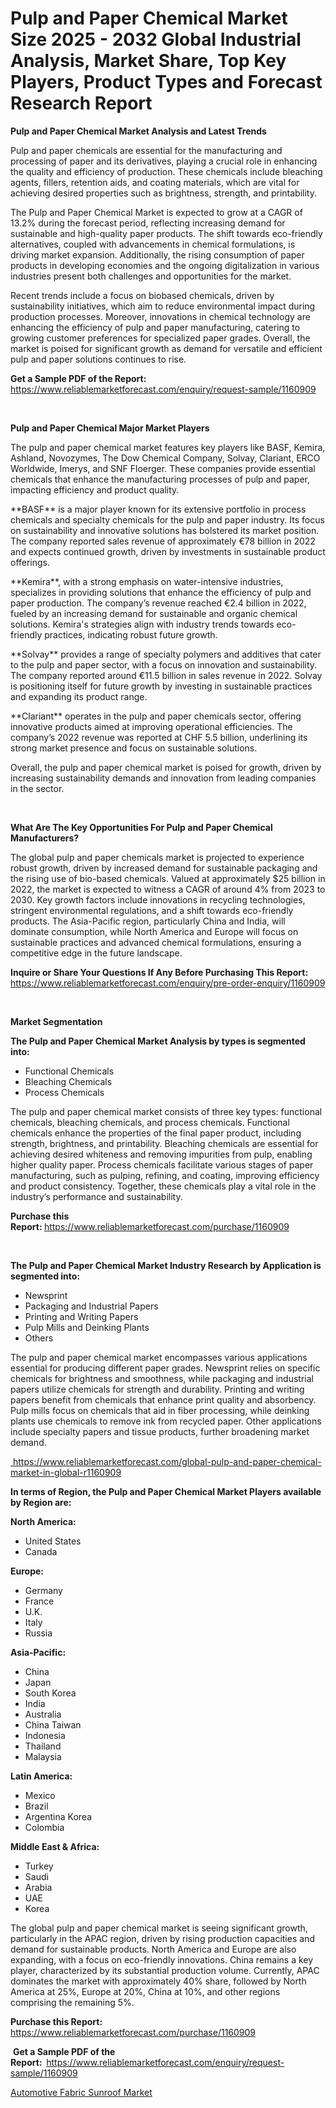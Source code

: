 <p><h1>Pulp and Paper Chemical Market Size 2025 - 2032 Global Industrial Analysis, Market Share, Top Key Players, Product Types and Forecast Research Report</h1></p><p><strong>Pulp and Paper Chemical Market Analysis and Latest Trends</strong></p>
<p><p>Pulp and paper chemicals are essential for the manufacturing and processing of paper and its derivatives, playing a crucial role in enhancing the quality and efficiency of production. These chemicals include bleaching agents, fillers, retention aids, and coating materials, which are vital for achieving desired properties such as brightness, strength, and printability.</p><p>The Pulp and Paper Chemical Market is expected to grow at a CAGR of 13.2% during the forecast period, reflecting increasing demand for sustainable and high-quality paper products. The shift towards eco-friendly alternatives, coupled with advancements in chemical formulations, is driving market expansion. Additionally, the rising consumption of paper products in developing economies and the ongoing digitalization in various industries present both challenges and opportunities for the market.</p><p>Recent trends include a focus on biobased chemicals, driven by sustainability initiatives, which aim to reduce environmental impact during production processes. Moreover, innovations in chemical technology are enhancing the efficiency of pulp and paper manufacturing, catering to growing customer preferences for specialized paper grades. Overall, the market is poised for significant growth as demand for versatile and efficient pulp and paper solutions continues to rise.</p></p>
<p><strong>Get a Sample PDF of the Report:&nbsp;</strong> <a href="https://www.reliablemarketforecast.com/enquiry/request-sample/1160909?utm_campaign=2717&utm_medium=2&utm_source=Github&utm_content=ia&utm_term=22032025&utm_id=pulp-and-paper-chemical">https://www.reliablemarketforecast.com/enquiry/request-sample/1160909</a></p>
<p>&nbsp;</p>
<p><strong>Pulp and Paper Chemical Major Market Players</strong></p>
<p><p>The pulp and paper chemical market features key players like BASF, Kemira, Ashland, Novozymes, The Dow Chemical Company, Solvay, Clariant, ERCO Worldwide, Imerys, and SNF Floerger. These companies provide essential chemicals that enhance the manufacturing processes of pulp and paper, impacting efficiency and product quality.</p><p>**BASF** is a major player known for its extensive portfolio in process chemicals and specialty chemicals for the pulp and paper industry. Its focus on sustainability and innovative solutions has bolstered its market position. The company reported sales revenue of approximately €78 billion in 2022 and expects continued growth, driven by investments in sustainable product offerings.</p><p>**Kemira**, with a strong emphasis on water-intensive industries, specializes in providing solutions that enhance the efficiency of pulp and paper production. The company’s revenue reached €2.4 billion in 2022, fueled by an increasing demand for sustainable and organic chemical solutions. Kemira's strategies align with industry trends towards eco-friendly practices, indicating robust future growth.</p><p>**Solvay** provides a range of specialty polymers and additives that cater to the pulp and paper sector, with a focus on innovation and sustainability. The company reported around €11.5 billion in sales revenue in 2022. Solvay is positioning itself for future growth by investing in sustainable practices and expanding its product range.</p><p>**Clariant** operates in the pulp and paper chemicals sector, offering innovative products aimed at improving operational efficiencies. The company’s 2022 revenue was reported at CHF 5.5 billion, underlining its strong market presence and focus on sustainable solutions.</p><p>Overall, the pulp and paper chemical market is poised for growth, driven by increasing sustainability demands and innovation from leading companies in the sector.</p></p>
<p>&nbsp;</p>
<p><strong>What Are The Key Opportunities For Pulp and Paper Chemical Manufacturers?</strong></p>
<p><p>The global pulp and paper chemicals market is projected to experience robust growth, driven by increased demand for sustainable packaging and the rising use of bio-based chemicals. Valued at approximately $25 billion in 2022, the market is expected to witness a CAGR of around 4% from 2023 to 2030. Key growth factors include innovations in recycling technologies, stringent environmental regulations, and a shift towards eco-friendly products. The Asia-Pacific region, particularly China and India, will dominate consumption, while North America and Europe will focus on sustainable practices and advanced chemical formulations, ensuring a competitive edge in the future landscape.</p></p>
<p><strong>Inquire or Share Your Questions If Any Before Purchasing This Report:</strong> <a href="https://www.reliablemarketforecast.com/enquiry/pre-order-enquiry/1160909?utm_campaign=2717&utm_medium=2&utm_source=Github&utm_content=ia&utm_term=22032025&utm_id=pulp-and-paper-chemical">https://www.reliablemarketforecast.com/enquiry/pre-order-enquiry/1160909</a></p>
<p>&nbsp;</p>
<p><strong>Market Segmentation</strong></p>
<p><strong>The Pulp and Paper Chemical Market Analysis by types is segmented into:</strong></p>
<p><ul><li>Functional Chemicals</li><li>Bleaching Chemicals</li><li>Process Chemicals</li></ul></p>
<p><p>The pulp and paper chemical market consists of three key types: functional chemicals, bleaching chemicals, and process chemicals. Functional chemicals enhance the properties of the final paper product, including strength, brightness, and printability. Bleaching chemicals are essential for achieving desired whiteness and removing impurities from pulp, enabling higher quality paper. Process chemicals facilitate various stages of paper manufacturing, such as pulping, refining, and coating, improving efficiency and product consistency. Together, these chemicals play a vital role in the industry’s performance and sustainability.</p></p>
<p><strong>Purchase this Report:&nbsp;</strong><a href="https://www.reliablemarketforecast.com/purchase/1160909?utm_campaign=2717&utm_medium=2&utm_source=Github&utm_content=ia&utm_term=22032025&utm_id=pulp-and-paper-chemical">https://www.reliablemarketforecast.com/purchase/1160909</a></p>
<p>&nbsp;</p>
<p><strong>The Pulp and Paper Chemical Market Industry Research by Application is segmented into:</strong></p>
<p><ul><li>Newsprint</li><li>Packaging and Industrial Papers</li><li>Printing and Writing Papers</li><li>Pulp Mills and Deinking Plants</li><li>Others</li></ul></p>
<p><p>The pulp and paper chemical market encompasses various applications essential for producing different paper grades. Newsprint relies on specific chemicals for brightness and smoothness, while packaging and industrial papers utilize chemicals for strength and durability. Printing and writing papers benefit from chemicals that enhance print quality and absorbency. Pulp mills focus on chemicals that aid in fiber processing, while deinking plants use chemicals to remove ink from recycled paper. Other applications include specialty papers and tissue products, further broadening market demand.</p></p>
<p><a href="https://www.reliablemarketforecast.com/global-pulp-and-paper-chemical-market-in-global-r1160909?utm_campaign=2717&utm_medium=2&utm_source=Github&utm_content=ia&utm_term=22032025&utm_id=pulp-and-paper-chemical">&nbsp;https://www.reliablemarketforecast.com/global-pulp-and-paper-chemical-market-in-global-r1160909</a></p>
<p><strong>In terms of Region, the Pulp and Paper Chemical Market Players available by Region are:</strong></p>
<p>
    <p> <strong> North America: </strong>
        <ul>
            <li>United States</li>
            <li>Canada</li>
        </ul>
        </p> 
    <p> <strong> Europe: </strong>
        <ul>
            <li>Germany</li>
            <li>France</li>
            <li>U.K.</li>
            <li>Italy</li>
            <li>Russia</li>
        </ul>
        </p> 
    <p> <strong> Asia-Pacific: </strong>
        <ul>
            <li>China</li>
            <li>Japan</li>
            <li>South Korea</li>
            <li>India</li>
            <li>Australia</li>
            <li>China Taiwan</li>
            <li>Indonesia</li>
            <li>Thailand</li>
            <li>Malaysia</li>
        </ul>
        </p> 
    <p> <strong> Latin America: </strong>
        <ul>
            <li>Mexico</li>
            <li>Brazil</li>
            <li>Argentina Korea</li>
            <li>Colombia</li>
        </ul>
        </p> 
    <p> <strong> Middle East & Africa: </strong>
        <ul>
            <li>Turkey</li>
            <li>Saudi</li>
            <li>Arabia</li>
            <li>UAE</li>
            <li>Korea</li>
        </ul>
    </p>
    </p>
<p><p>The global pulp and paper chemical market is seeing significant growth, particularly in the APAC region, driven by rising production capacities and demand for sustainable products. North America and Europe are also expanding, with a focus on eco-friendly innovations. China remains a key player, characterized by its substantial production volume. Currently, APAC dominates the market with approximately 40% share, followed by North America at 25%, Europe at 20%, China at 10%, and other regions comprising the remaining 5%.</p></p>
<p><strong>Purchase this Report: </strong><a href="https://www.reliablemarketforecast.com/purchase/1160909?utm_campaign=2717&utm_medium=2&utm_source=Github&utm_content=ia&utm_term=22032025&utm_id=pulp-and-paper-chemical">https://www.reliablemarketforecast.com/purchase/1160909</a></p>
<p>&nbsp;<strong>Get a Sample PDF of the Report:&nbsp;&nbsp;</strong><a href="https://www.reliablemarketforecast.com/enquiry/request-sample/1160909?utm_campaign=2717&utm_medium=2&utm_source=Github&utm_content=ia&utm_term=22032025&utm_id=pulp-and-paper-chemical">https://www.reliablemarketforecast.com/enquiry/request-sample/1160909</a></p>
<p><strong></strong></p>
<p><p><a href="https://github.com/djembashote/Market-Research-Report-List-1/blob/main/automotive-fabric-sunroof-market.md?utm_campaign=2717&utm_medium=2&utm_source=Github&utm_content=ia&utm_term=22032025&utm_id=pulp-and-paper-chemical">Automotive Fabric Sunroof Market</a></p></p>
